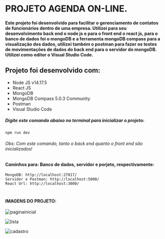# PROJETO AGENDA ON-LINE.

#### Este projeto foi desenvolvido para facilitar o gerenciamento de contatos de funcionários dentro de uma empresa. Utilizei para seu desenvolvimento back end o node js e para o front end o react js, para o banco de dados foi o mongoDB e a ferramenta mongoDB compass para a visualização dos dados, utilizei também o postman para fazer os testes de movimentações de dados do back end para o servidor do mongoDB. Utilizei como editor o Visual Studio Code. 



## Projeto foi desenvolvido com:

- Node JS v14.17.5
- React JS 
- MongoDB 
- MongoDB Compass 5.0.3 Community
- Postman
- Visual Studio Code

##### Digite este comando abaixo no terminal para inicializar o projeto:
```shell script
npm run dev
```
###### Obs: Com este comando, tanto o back end quanto o front end são inicializados!

#### Caminhos para: Banco de dados, servidor e porjeto, respectivamente:
```shell script
MongoDB: http://localhost:27017/
Servidor e Postman: http://localhost:5000/
React Url: http://localhost:3000/
```
#
#### IMAGENS DO PROJETO:
![paginainicial](https://user-images.githubusercontent.com/86630036/139600305-641bc2ea-52bb-462f-8f26-ec721839a173.png)

![lista](https://user-images.githubusercontent.com/86630036/139600307-7457c731-b156-41a0-8ba5-a371034ddc5a.png)

![cadastro](https://user-images.githubusercontent.com/86630036/139600308-06da599b-42cc-4d57-8511-77701d5d836c.png)



